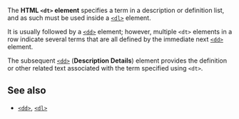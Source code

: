 <!-- <short-description> -->
The **HTML `<dt>` element** specifies a term in a description or
definition list, and as such must be used inside a
[`<dl>`](/en-US/docs/Web/HTML/Element/dl)
element.
<!-- </short-description> -->

<!-- <overview> -->
It is usually followed by a
[`<dd>`](/en-US/docs/Web/HTML/Element/dd)
element; however, multiple `<dt>` elements in a row indicate several
terms that are all defined by the immediate next
[`<dd>`](/en-US/docs/Web/HTML/Element/dd)
element.

The subsequent
[`<dd>`](/en-US/docs/Web/HTML/Element/dd)
(**Description Details**) element provides the definition or other
related text associated with the term specified using `<dt>`.
<!-- </overview> -->

<!-- <usage-notes> -->
<!-- </usage-notes> -->

<!-- <see-also> -->
See also
--------

-   [`<dd>`](/en-US/docs/Web/HTML/Element/dd),
    [`<dl>`](/en-US/docs/Web/HTML/Element/dl)
<!-- </see-also> -->
